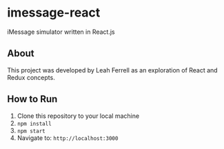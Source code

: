 # imessage-react
iMessage simulator written in React.js

## About

This project was developed by Leah Ferrell as an exploration of React and Redux concepts.

## How to Run

1. Clone this repository to your local machine
2. `npm install`
3. `npm start`
4. Navigate to: `http://localhost:3000`
